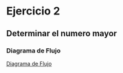 # Ejercicio 2

## Determinar el numero mayor

### Diagrama de Flujo 

[Diagrama de Flujo](Diagrama.png "Diagrama de Flujo")